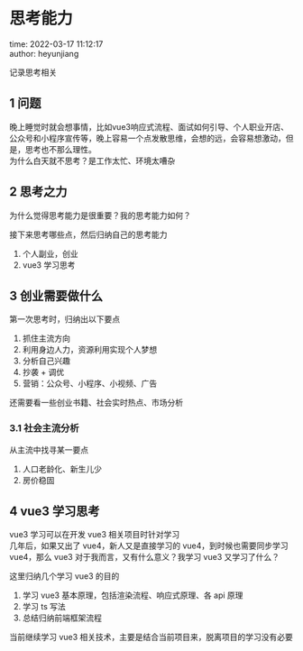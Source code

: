 # 思考能力

time: 2022-03-17 11:12:17  
author: heyunjiang

记录思考相关

## 1 问题

晚上睡觉时就会想事情，比如vue3响应式流程、面试如何引导、个人职业开店、公众号和小程序宣传等，晚上容易一个点发散思维，会想的远，会容易想激动，但是，思考也不那么理性。  
为什么白天就不思考？是工作太忙、环境太嘈杂

## 2 思考之力

为什么觉得思考能力是很重要？我的思考能力如何？

接下来思考哪些点，然后归纳自己的思考能力  
1. 个人副业，创业
2. vue3 学习思考

## 3 创业需要做什么

第一次思考时，归纳出以下要点  
1. 抓住主流方向
2. 利用身边人力，资源利用实现个人梦想
3. 分析自己兴趣
4. 抄袭 + 调优
5. 营销：公众号、小程序、小视频、广告

还需要看一些创业书籍、社会实时热点、市场分析

### 3.1 社会主流分析

从主流中找寻某一要点

1. 人口老龄化、新生儿少
2. 房价稳固

## 4 vue3 学习思考

vue3 学习可以在开发 vue3 相关项目时针对学习  
几年后，如果又出了 vue4，新人又是直接学习的 vue4，到时候也需要同步学习 vue4，那么 vue3 对于我而言，又有什么意义？我学习 vue3 又学习了什么？

这里归纳几个学习 vue3 的目的  
1. 学习 vue3 基本原理，包括渲染流程、响应式原理、各 api 原理
2. 学习 ts 写法
3. 总结归纳前端框架流程

当前继续学习 vue3 相关技术，主要是结合当前项目来，脱离项目的学习没有必要
